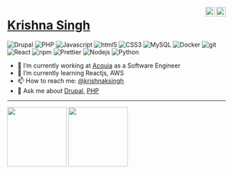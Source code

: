 <a href="https://twitter.com/krrishnaksingh" target="_blank" rel="nofollow"><img align="right" alt="Krishna's Twitter" width="22px" src="https://cdn.jsdelivr.net/npm/simple-icons@v3/icons/twitter.svg" /></a><a href="https://www.linkedin.com/in/krishnaksingh" target="_blank" rel="nofollow"><img align="right" alt="Krishna's Linkdein" width="22px" src="https://cdn.jsdelivr.net/npm/simple-icons@v3/icons/linkedin.svg" /></a>

# [Krishna Singh](https://krishnasingh.co.in)
<p>
<img alt="Drupal" src="https://img.shields.io/badge/-Drupal-0478be?style=flat-square&logo=drupal&logoColor=white" />
<img alt="PHP" src="https://img.shields.io/badge/-PHP-787cb4?style=flat-square&logo=php&logoColor=white" />
<img alt="Javascript" src="https://img.shields.io/badge/-Javascript-efd81e?style=flat-square&logo=javascript&logoColor=white" />
<img alt="html5" src="https://img.shields.io/badge/-HTML5-E34F26?style=flat-square&logo=html5&logoColor=white" />
<img alt="CSS3" src="https://img.shields.io/badge/-CSS3-264bdd?style=flat-square&logo=css3&logoColor=white" />
<img alt="MySQL" src="https://img.shields.io/badge/-MySQL-dd8901?style=flat-square&logo=mysql&logoColor=white" />
<img alt="Docker" src="https://img.shields.io/badge/-Docker-46a2f1?style=flat-square&logo=docker&logoColor=white" />
<img alt="git" src="https://img.shields.io/badge/-Git-F05032?style=flat-square&logo=git&logoColor=white" />
<img alt="React" src="https://img.shields.io/badge/-React-45b8d8?style=flat-square&logo=react&logoColor=white" />
<img alt="npm" src="https://img.shields.io/badge/-NPM-CB3837?style=flat-square&logo=npm&logoColor=white" />
<img alt="Prettier" src="https://img.shields.io/badge/-Prettier-F7B93E?style=flat-square&logo=prettier&logoColor=white" />
<img alt="Nodejs" src="https://img.shields.io/badge/-Nodejs-43853d?style=flat-square&logo=Node.js&logoColor=white" />
<img alt="Python" src="https://img.shields.io/badge/-Python-356c9b?style=flat-square&logo=python&logoColor=white" />
</p>

- 🔭 I’m currently working at [Acquia](https://www.acquia.com/) as a Software Engineer
- 🌱 I’m currently learning Reactjs, AWS
- 📫 How to reach me: [@krishnaksingh](https://twitter.com/krrishnaksingh)
- 💬 Ask me about [Drupal](https://www.drupal.org/), [PHP](https://www.php.net/)
<hr>
<p>
<img height="137px" src="https://github-readme-streak-stats.herokuapp.com/?user=kk5190&hide_border=true&theme=nightowl" /> <img height="137px" src="https://github-readme-stats.vercel.app/api/top-langs/?username=kk5190&hide=html&hide_title=true&hide_border=true&layout=compact&langs_count=10&theme=nightowl" />
</p>


<!--
Here are some ideas to get you started:

- 🔭 I’m currently working on ...
- 🌱 I’m currently learning ...
- 👯 I’m looking to collaborate on ...
- 🤔 I’m looking for help with ...
- 💬 Ask me about ...
- 📫 How to reach me: ...
- 😄 Pronouns: ...
- ⚡ Fun fact: ...


